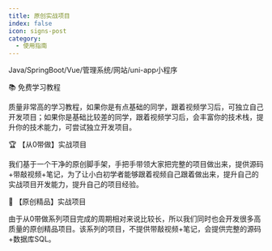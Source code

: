 ```yaml
---
title: 原创实战项目
index: false
icon: signs-post
category:
  - 使用指南
---
```


Java/SpringBoot/Vue/管理系统/网站/uni-app小程序

📚 免费学习教程

质量非常高的学习教程，如果你是有点基础的同学，跟着视频学习后，可独立自己开发项目；如果你是基础比较差的同学，跟着视频学习后，会丰富你的技术栈，提升你的技术能力，可尝试独立开发项目。



🏆 【从0带做】实战项目

我们基于一个干净的原创脚手架，手把手带领大家把完整的项目做出来，提供源码+带敲视频+笔记，为了让小白初学者能够跟着视频自己跟着做出来，提升自己的实战项目开发能力，提升自己的项目经验。



🚀 【原创精品】实战项目

由于从0带做系列项目完成的周期相对来说比较长，所以我们同时也会开发很多高质量的原创精品项目。该系列的项目，不提供带敲视频+笔记，会提供完整的源码+数据库SQL。